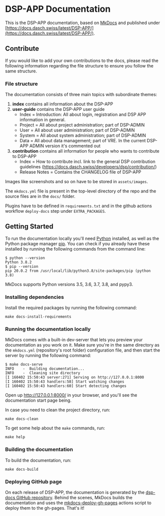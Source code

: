 # DSP-APP Documentation

This is the DSP-APP documentation, based on [MkDocs](https://www.mkdocs.org) and published
under [https://docs.dasch.swiss/latest/DSP-APP/](https://docs.dasch.swiss/latest/DSP-APP/).

## Contribute

If you would like to add your own contributions to the docs, please read the following information regarding the file structure to ensure you follow the same structure.

### File structure

The documentation consists of three main topics with subordinate themes:

1. **index** contains all information about the DSP-APP
1. **user-guide** contains the DSP-APP user guide
    - Index = Introduction: All about login, registration and DSP APP information in general.
    - Project = All about project administration; part of DSP-ADMIN
    - User = All about user administration; part of DSP-ADMIN
    - System = All about system administration; part of DSP-ADMIN
    - Data = All about data management; part of VRE. In the current DSP-APP ADMIN version it's commented out
1. **contribution** contains all information for people who wants to contribute to DSP-APP
    - Index = How to contribute incl. link to the general DSP contribution guidelines (<https://docs.dasch.swiss/developers/dsp/contribution/>)
    - Release Notes = Contains the CHANGELOG file of DSP-APP

Images like screenshots and so on have to be stored in `assets/images`.

The `mkdocs.yml` file is present in the top-level directory of the repo and the source files are in the `docs/` folder.

Plugins have to be defined in `requirements.txt` and in the github actions workflow `deploy-docs` step under `EXTRA_PACKAGES`.

## Getting Started

To run the documentation locally you'll need [Python](https://www.python.org/) installed, as well as the Python package manager [pip](http://pip.readthedocs.io/en/stable/installing/). You can check if you already have these installed by running the following commands from the command line:

```shell
$ python --version
Python 3.8.2
$ pip --version
pip 20.0.2 from /usr/local/lib/python3.8/site-packages/pip (python 3.8)
```

MkDocs supports Python versions 3.5, 3.6, 3.7, 3.8, and pypy3.

### Installing dependencies

Install the required packages by running the following command:

```shell
make docs-install-requirements
```

### Running the documentation locally

MkDocs comes with a built-in dev-server that lets you preview your documentation as you work on it. Make sure you're in the same directory as the `mkdocs.yml` (repository's root folder) configuration file, and then start the server by running the following command:

```shell
$ make docs-serve
INFO    -  Building documentation...
INFO    -  Cleaning site directory
[I 160402 15:50:43 server:271] Serving on http://127.0.0.1:8000
[I 160402 15:50:43 handlers:58] Start watching changes
[I 160402 15:50:43 handlers:60] Start detecting changes
```

Open up <http://127.0.0.1:8000/> in your browser, and you'll see the documentation start page being.

In case you need to clean the project directory, run:

```shell
make docs-clean
```

To get some help about the `make` commands, run:

```shell
make help
```

### Building the documentation

To build the documentation, run:

```shell
make docs-build
```

### Deploying GitHub page

On each release of DSP-APP, the documentation is generated by the [dsp-docs GitHub repository](https://github.com/dasch-swiss/dsp-docs). Behind the scenes, MkDocs builds the documentation and uses the [mkdocs-deploy-gh-pages](https://github.com/marketplace/actions/deploy-mkdocs) actions script to deploy them to the gh-pages. That's it!
